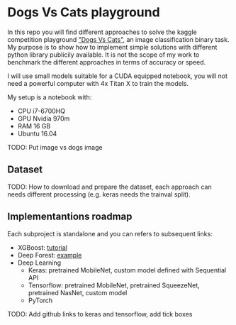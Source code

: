 # Dogs Vs Cats playground

In this repo you will find different approaches to solve the kaggle competition playground ["Dogs Vs Cats"](https://www.kaggle.com/c/dogs-vs-cats-redux-kernels-edition),
an image classification binary task.
My purpose is to show how to implement simple solutions with different python library publicily available.
It is not the scope of my work to benchmark the different approaches in terms of accuracy or speed.

I will use small models suitable for a CUDA equipped notebook, you will not need a powerful computer with 4x Titan X to train the models.

My setup is a notebook with:
- CPU i7-6700HQ
- GPU Nvidia 970m
- RAM 16 GB
- Ubuntu 16.04

TODO: Put image vs dogs image

## Dataset

TODO: How to download and prepare the dataset, each approach can needs different processing (e.g. keras needs the trainval split).

## Implementantions roadmap

Each subproject is standalone and you can refers to subsequent links:

- XGBoost: [tutorial](http://blog.kaggle.com/2017/01/23/a-kaggle-master-explains-gradient-boosting/)
- Deep Forest: [example](https://www.kaggle.com/demoon/the-nature-conservancy-fisheries-monitoring/deep-forest-1-4-public-log-loss-with-1-5-data)
- Deep Learning
    - Keras: pretrained MobileNet, custom model defined with Sequential API
    - Tensorflow: pretrained MobileNet, pretrained SqueezeNet, pretrained NasNet, custom model
    - PyTorch
    
TODO: Add github links to keras and tensorflow, add tick boxes
